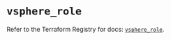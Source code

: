 # `vsphere_role`

Refer to the Terraform Registry for docs: [`vsphere_role`](https://registry.terraform.io/providers/hashicorp/vsphere/2.10.0/docs/resources/role).
